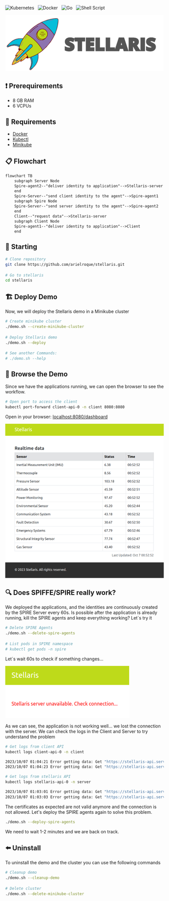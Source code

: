![Kubernetes](https://img.shields.io/badge/kubernetes-%23326ce5.svg?style=for-the-badge&logo=kubernetes&logoColor=white)&nbsp;&nbsp;
![Docker](https://img.shields.io/badge/docker-%230db7ed.svg?style=for-the-badge&logo=docker&logoColor=white)&nbsp;&nbsp;
![Go](https://img.shields.io/badge/go-%2300ADD8.svg?style=for-the-badge&logo=go&logoColor=white)&nbsp;&nbsp; 
![Shell Script](https://img.shields.io/badge/shell_script-%23121011.svg?style=for-the-badge&logo=gnu-bash&logoColor=white)

![logo](/images/stellaris_logo.png)

## :heavy_exclamation_mark: Prerequirements
- 8 GB RAM
- 6 VCPUs

## :bookmark: Requirements
- [Docker](https://docs.docker.com/engine/install/ubuntu/) 
- [Kubectl](https://kubernetes.io/docs/tasks/tools/install-kubectl-linux/)
- [Minikube](https://minikube.sigs.k8s.io/docs/start/)

## :clipboard: Flowchart
```mermaid
flowchart TB
    subgraph Server Node
    Spire-agent2--"deliver identity to application"-->Stellaris-server
    end
    Spire-Server--"send client identity to the agent"-->Spire-agent1
    subgraph Spire Node
    Spire-Server--"send server identity to the agent"-->Spire-agent2
    end
    Client--"request data"-->Stellaris-server
    subgraph Client Node
    Spire-agent1--"deliver identity to application"-->Client
    end
```

## :triangular_flag_on_post: Starting

```bash
# Clone repository
git clone https://github.com/arielroque/stellaris.git

# Go to stellaris
cd stellaris
```

## :building_construction: Deploy Demo 
Now, we will deploy the Stellaris demo in a Minikube cluster

```bash
# Create minikube cluster
./demo.sh --create-minikube-cluster

# Deploy Stellaris demo
./demo.sh --deploy

# See another Commands:
# ./demo.sh --help
```

## :rowboat: Browse the Demo

Since we have the applications running, we can open the browser to see the workflow. 

```bash
# Open port to access the client
kubectl port-forward client-api-0 -n client 8080:8080
```
Open in your browser: [localhost:8080/dashboard](http://localhost:8080/dashboard)

![stellaris client](images/stellaris_client.png)

## :mag: Does SPIFFE/SPIRE really work?

We deployed the applications, and the identities are continuously created by the SPIRE Server every 60s. Is possible after the application is already running, kill the SPIRE agents and keep everything working? Let`s try it  

```bash
# Delete SPIRE Agents
./demo.sh --delete-spire-agents

# List pods in SPIRE namespace
# kubectl get pods -n spire
```
Let`s wait 60s to check if something changes...

![stellaris client not working](images/stellaris_client_not_working.png)

As we can see, the application is not working well... we lost the connection with the server. We can check the logs in the Client and Server to try understand the problem

```bash
# Get logs from client API
kubectl logs client-api-0 -n client
```

```bash
2023/10/07 01:04:21 Error getting data: Get "https://stellaris-api.server:8090/dashboard": x509svid: could not verify leaf certificate: x509: certificate has expired or is not yet valid: current time 2023-10-07T01:04:21Z is after 2023-10-07T00:56:17Z
2023/10/07 01:04:23 Error getting data: Get "https://stellaris-api.server:8090/dashboard": x509svid: could not verify leaf certificate: x509: certificate has expired or is not yet valid: current time 2023-10-07T01:04:23Z is after 2023-10-07T00:56:17Z
```

```bash
# Get logs from stellaris API
kubectl logs stellaris-api-0 -n server
```

```bash
2023/10/07 01:03:01 Error getting data: Get "https://stellaris-api.server:8090/dashboard": x509svid: could not verify leaf certificate: x509: certificate has expired or is not yet valid: current time 2023-10-07T01:03:01Z is after 2023-10-07T00:56:17Z
2023/10/07 01:03:03 Error getting data: Get "https://stellaris-api.server:8090/dashboard": x509svid: could not verify leaf certificate: x509: certificate has expired or is not yet valid: current time 2023-10-07T01:03:03Z is after 2023-10-07T00:56:17Z
```

The certificates as expected are not valid anymore and the connection is not allowed. Let's deploy the SPIRE agents again to solve this problem.

```bash
./demo.sh --deploy-spire-agents
```
We need to wait 1-2 minutes and we are back on track.

## :arrow_left: Uninstall

To uninstall the demo and the cluster you can use the following commands

```bash
# Cleanup demo
./demo.sh --cleanup-demo

# Delete cluster
./demo.sh --delete-minikube-cluster
```
